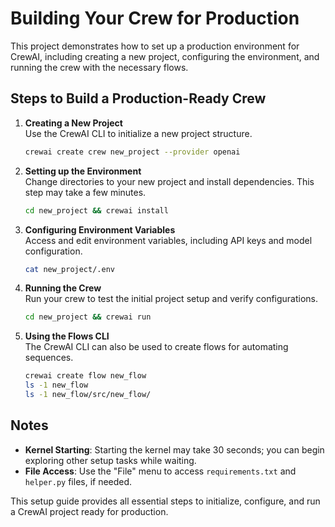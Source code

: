 
# Building Your Crew for Production

This project demonstrates how to set up a production environment for CrewAI, including creating a new project, configuring the environment, and running the crew with the necessary flows.

## Steps to Build a Production-Ready Crew

1. **Creating a New Project**  
   Use the CrewAI CLI to initialize a new project structure.
   ```bash
   crewai create crew new_project --provider openai
   ```

2. **Setting up the Environment**  
   Change directories to your new project and install dependencies. This step may take a few minutes.
   ```bash
   cd new_project && crewai install
   ```

3. **Configuring Environment Variables**  
   Access and edit environment variables, including API keys and model configuration.
   ```bash
   cat new_project/.env
   ```

4. **Running the Crew**  
   Run your crew to test the initial project setup and verify configurations.
   ```bash
   cd new_project && crewai run
   ```

5. **Using the Flows CLI**  
   The CrewAI CLI can also be used to create flows for automating sequences.
   ```bash
   crewai create flow new_flow
   ls -1 new_flow
   ls -1 new_flow/src/new_flow/
   ```

## Notes

- **Kernel Starting**: Starting the kernel may take 30 seconds; you can begin exploring other setup tasks while waiting.
- **File Access**: Use the "File" menu to access `requirements.txt` and `helper.py` files, if needed.

This setup guide provides all essential steps to initialize, configure, and run a CrewAI project ready for production.

